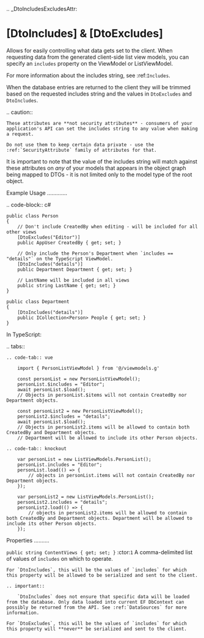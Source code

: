 
.. _DtoIncludesExcludesAttr:

[DtoIncludes] & [DtoExcludes]
=============================

Allows for easily controlling what data gets set to the client. When requesting data from the generated client-side list view models, you can specify an `includes` property on the ViewModel or ListViewModel. 

For more information about the includes string, see :ref:`Includes`.

When the database entries are returned to the client they will be trimmed based on the requested includes string and the values in `DtoExcludes` and `DtoIncludes`.

.. caution::

    These attributes are **not security attributes** - consumers of your application's API can set the includes string to any value when making a request.

    Do not use them to keep certain data private - use the :ref:`SecurityAttribute` family of attributes for that.
   

It is important to note that the value of the includes string will match against these attributes on *any* of your models that appears in the object graph being mapped to DTOs - it is not limited only to the model type of the root object.

Example Usage
.............

.. code-block:: c#

    public class Person
    {
        // Don't include CreatedBy when editing - will be included for all other views
        [DtoExcludes("Editor")]
        public AppUser CreatedBy { get; set; }

        // Only include the Person's Department when `includes == "details"` on the TypeScript ViewModel.
        [DtoIncludes("details")]
        public Department Department { get; set; }

        // LastName will be included in all views
        public string LastName { get; set; }
    }

    public class Department
    {
        [DtoIncludes("details")]
        public ICollection<Person> People { get; set; }
    }

In TypeScript:

.. tabs::

    .. code-tab:: vue

        import { PersonListViewModel } from '@/viewmodels.g'
        
        const personList = new PersonListViewModel();
        personList.$includes = "Editor";
        await personList.$load();
        // Objects in personList.$items will not contain CreatedBy nor Department objects.

        const personList2 = new PersonListViewModel();
        personList2.$includes = "details";
        await personList.$load();
        // Objects in personList2.items will be allowed to contain both CreatedBy and Department objects. 
        // Department will be allowed to include its other Person objects.

    .. code-tab:: knockout

        var personList = new ListViewModels.PersonList();
        personList.includes = "Editor";
        personList.load(() => {
            // objects in personList.items will not contain CreatedBy nor Department objects.
        });
        
        var personList2 = new ListViewModels.PersonList();
        personList2.includes = "details";
        personList2.load(() => {
            // objects in personList2.items will be allowed to contain both CreatedBy and Department objects. Department will be allowed to include its other Person objects.
        });


Properties
..........

`public string ContentViews { get; set; }` :ctor:`1`
    A comma-delimited list of values of `includes` on which to operate.

    For `DtoIncludes`, this will be the values of `includes` for which this property will be allowed to be serialized and sent to the client.

    .. important::
    
        `DtoIncludes` does not ensure that specific data will be loaded from the database. Only data loaded into current EF DbContext can possibly be returned from the API. See :ref:`DataSources` for more information.

    For `DtoExcludes`, this will be the values of `includes` for which this property will **never** be serialized and sent to the client.
